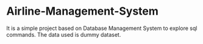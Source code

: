 # Airline-Management-System
It is a simple project based on Database Management System to explore sql commands.
The data used is dummy dataset.
